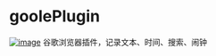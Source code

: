 # goolePlugin
[![image](https://img.shields.io/badge/googlePlugin-V1.0.1-orange.svg)](https://github.com/lizcq/googlePlugin/tree/local)
谷歌浏览器插件，记录文本、时间、搜索、闹钟
